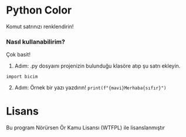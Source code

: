 # Python Color
Komut satrınızı renklendirin!
### Nasıl kullanabilirim?
Çok basit! 
1. Adım: .py dosyaını projenizin bulunduğu klasöre atıp şu satrı ekleyin.

`import bicim`

2. Adım: Örnek bir yazı yazdırın!
`print(f"{mavi}Merhaba{sıfır}")`

# Lisans
Bu program Nörürsen Ör Kamu Lisansı (WTFPL) ile lisanslanmıştır

<!---Aslında Do What The F*ck You Want To Public License (Ne Halt Edersen Et Kamu Lisansı) olacak ama çok kaba duruyordu, ben de Nörürsen Ör Kamu Lisansı yaptım :D 


* = DIIIIIIIIIIIIIIIIIIIIIIIITT!!!!

--->
